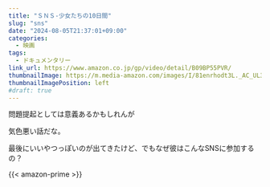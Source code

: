```yaml
---
title: "ＳＮＳ-少女たちの10日間"
slug: "sns"
date: "2024-08-05T21:37:01+09:00"
categories:
  - 映画
tags:
  - ドキュメンタリー
link_url: https://www.amazon.co.jp/gp/video/detail/B09BP55PVR/
thumbnailImage: https://m.media-amazon.com/images/I/81enrhodt3L._AC_UL320_.jpg
thumbnailImagePosition: left
#draft: true
---
```

問題提起としては意義あるかもしれんが
<!--more-->
気色悪い話だな。

最後にいいやつっぽいのが出てきたけど、でもなぜ彼はこんなSNSに参加するの？

{{< amazon-prime >}}
